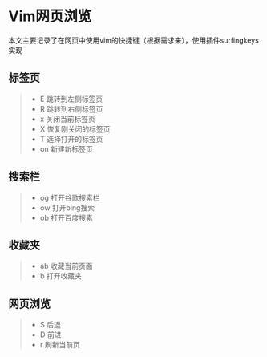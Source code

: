 # Vim网页浏览


本文主要记录了在网页中使用vim的快捷键（根据需求来），使用插件surfingkeys实现

<!--more-->

## 标签页
>* E 跳转到左侧标签页
>* R 跳转到右侧标签页
>* x 关闭当前标签页
>* X 恢复刚关闭的标签页
>* T 选择打开的标签页
>* on 新建新标签页

## 搜索栏
>* og 打开谷歌搜索栏
>* ow 打开bing搜索
>* ob 打开百度搜素

## 收藏夹
>* ab 收藏当前页面
>* b 打开收藏夹


## 网页浏览
>* S 后退
>* D 前进
>* r 刷新当前页


